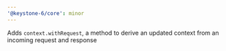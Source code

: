 ```yaml
---
'@keystone-6/core': minor
---
```


Adds `context.withRequest`, a method to derive an updated context from an incoming request and response
